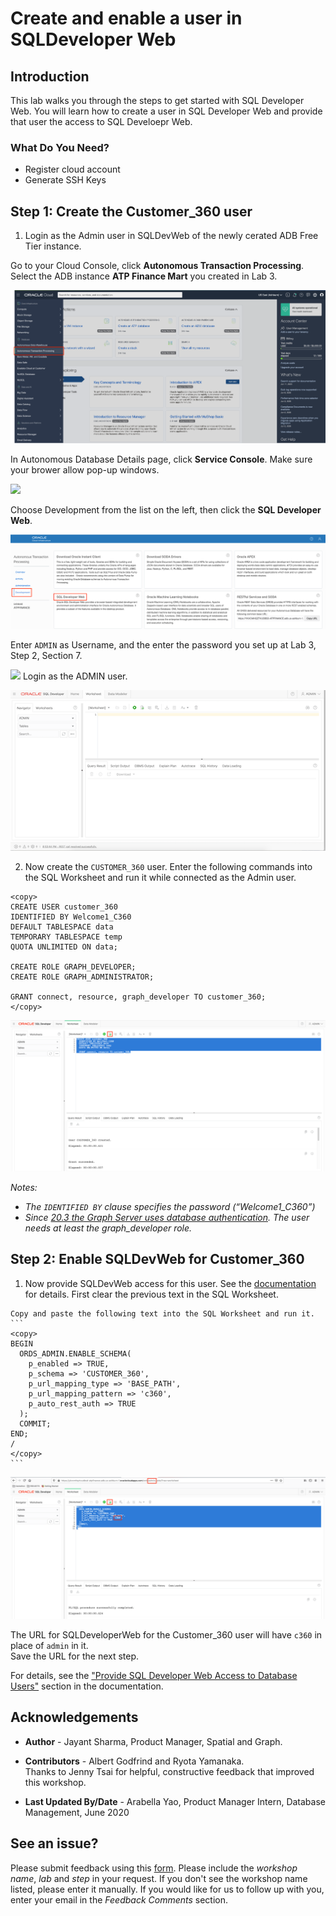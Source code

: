 # Create and enable a user in SQLDeveloper Web

## Introduction
This lab walks you through the steps to get started with SQL Developer Web. You will learn how to create a user in SQL Developer Web and provide that user the access to SQL Develoepr Web.

### What Do You Need?
* Register cloud account
* Generate SSH Keys

## **Step 1:** Create the Customer_360 user

1. Login as the Admin user in SQLDevWeb of the newly cerated ADB Free Tier instance.

  Go to your Cloud Console, click **Autonomous Transaction Processing**. Select the ADB instance **ATP Finance Mart** you created in Lab 3.
    
  ![](../../GraphServer_ManualSetup/images/select_ATP.png " ")

  In Autonomous Database Details page, click **Service Console**. Make sure your brower allow pop-up windows.

  ![](../../../../images/ADB_console.png " ")

  Choose Development from the list on the left, then click the **SQL Developer Web**.

  ![ADB Console Development Page](../../GraphServer_ManualSetup/images/ADB_ConsoleDevTab.png " ")

  Enter `ADMIN` as Username, and the enter the password you set up at Lab 3, Step 2, Section 7.

  ![](../../../../images/login.png " ")
  Login as the ADMIN user. 

  ![Login as Admin](../../GraphServer_ManualSetup/images/ADB_SQLDevWebHome.png)

2. Now create the `CUSTOMER_360` user. Enter the following commands into the SQL Worksheet and run it while connected as the Admin user.

  ```
  <copy>
  CREATE USER customer_360 
  IDENTIFIED BY Welcome1_C360 
  DEFAULT TABLESPACE data 
  TEMPORARY TABLESPACE temp 
  QUOTA UNLIMITED ON data;  

  CREATE ROLE GRAPH_DEVELOPER;
  CREATE ROLE GRAPH_ADMINISTRATOR;

  GRANT connect, resource, graph_developer TO customer_360;
  </copy>
  ```

  ![](../../GraphServer_ManualSetup/images/ADB_SDW_CreateUser_C360.png " ")

  *Notes:* 
  - *The `IDENTIFIED BY` clause specifies the password (“Welcome1_C360”)*
  - *Since [20.3 the Graph Server uses database authentication](https://docs.oracle.com/en/database/oracle/oracle-database/20/spgdg/using-inmemory-analyst-oracle-database.html). The user needs at least the graph_developer role.*


## **Step 2:** Enable SQLDevWeb for Customer_360

  1. Now provide SQLDevWeb access for this user. See the [documentation](https://docs.oracle.com/en/cloud/paas/autonomous-data-warehouse-cloud/user/sql-developer-web.html#GUID-4B404CE3-C832-4089-B37A-ADE1036C7EEA)
  for details.
    First clear the previous text in the SQL Worksheet. 

    Copy and paste the following text into the SQL Worksheet and run it. 
    ```
    <copy>
    BEGIN
      ORDS_ADMIN.ENABLE_SCHEMA(
        p_enabled => TRUE,
        p_schema => 'CUSTOMER_360',
        p_url_mapping_type => 'BASE_PATH',
        p_url_mapping_pattern => 'c360',
        p_auto_rest_auth => TRUE
      );
      COMMIT;
    END;
    /
    </copy>
    ```

  ![Enable SQLDevWeb for Customer_360](../../GraphServer_ManualSetup/images/ADB_SDW_EnableLoginFor_C360.png " ")

  The URL for SQLDeveloperWeb for the Customer_360 user will have `c360` in place of `admin` in it.   
  Save the URL for the next step.  

  For details, see the ["Provide SQL Developer Web Access to Database Users"](https://docs.oracle.com/en/cloud/paas/autonomous-data-warehouse-cloud/user/sql-developer-web.html#GUID-4B404CE3-C832-4089-B37A-ADE1036C7EEA) section in the documentation. 


## Acknowledgements ##

* **Author** - Jayant Sharma, Product Manager, Spatial and Graph.  

* **Contributors** - Albert Godfrind and Ryota Yamanaka.  
  Thanks to Jenny Tsai for helpful, constructive feedback that improved this workshop.

* **Last Updated By/Date** - Arabella Yao, Product Manager Intern, Database Management, June 2020

## See an issue?
Please submit feedback using this [form](https://apexapps.oracle.com/pls/apex/f?p=133:1:::::P1_FEEDBACK:1). Please include the *workshop name*, *lab* and *step* in your request.  If you don't see the workshop name listed, please enter it manually. If you would like for us to follow up with you, enter your email in the *Feedback Comments* section.